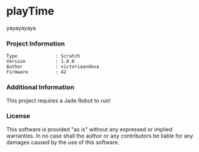 playTime
================

yayayayaya

### Project Information
```
Type              : Scratch
Version           : 1.0.0
Author            : victoriaandeva
Firmware          : 42
```

### Additional Information
This project requires a Jade Robot to run!

### License
This software is provided "as is" without any expressed or implied warranties.  In no case shall the author or any contributors be liable for any damages caused by the use of this software.

